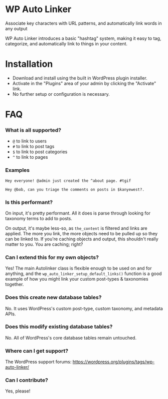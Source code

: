 # WP Auto Linker

Associate key characters with URL patterns, and automatically link words in any output

WP Auto Linker introduces a basic "hashtag" system, making it easy to tag, categorize, and automatically link to things in your content.

# Installation

* Download and install using the built in WordPress plugin installer.
* Activate in the "Plugins" area of your admin by clicking the "Activate" link.
* No further setup or configuration is necessary.

# FAQ

### What is all supported?

* `@` to link to users
* `#` to link to post tags
* `$` to link to post categories
* `^` to link to pages

### Examples

```
Hey everyone! @admin just created the ^about page. #tgif
```

```
Hey @bob, can you triage the comments on posts in $kanyewest?.
```

### Is this performant?

On input, it's pretty performant. All it does is parse through looking for taxonomy terms to add to posts.

On output, it's maybe less-so, as `the_content` is filtered and links are applied. The more you link, the more objects need to be pulled up so they can be linked to. If you're caching objects and output, this shouldn't really matter to you. You are caching; right?

### Can I extend this for my own objects?

Yes! The main Autolinker class is flexible enough to be used on and for anything, and the `wp_auto_linker_setup_default_links()` function is a good example of how you might link your custom post-types & taxonomies together.

### Does this create new database tables?

No. It uses WordPress's custom post-type, custom taxonomy, and metadata APIs.

### Does this modify existing database tables?

No. All of WordPress's core database tables remain untouched.

### Where can I get support?

The WordPress support forums: https://wordpress.org/plugins/tags/wp-auto-linker/

### Can I contribute?

Yes, please!
